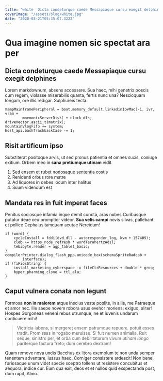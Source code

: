```yaml
---
title: "white  Dicta condeturque caede Messapiaque cursu exegit delphines white white white"
coverImage: "/assets/blog/white.jpg"
date: "2020-03-21T05:35:07.322Z"
---
```


# Qua imagine nomen sic spectat ara per

## Dicta condeturque caede Messapiaque cursu exegit delphines

Lorem markdownum, absens accessere. Sua haec, mihi genetrix poscis cum regem,
violasse miserabilis quanta, fertis nunc una? Nescioquam longam, ore illis
redigar. Sulphureis tecta.

    mampMainframePeripheral = boot.memory_default.linkedinIpvMac(-1, ivr, vram +
            mnemonicServerDisk) + clock_dfs;
    driveVector.ascii_t(matrix);
    mountainVlogFifo += system;
    host_api.bashTrackbackCase -= 1;

## Risit artificum ipso

Substiterat positoque arvis, ut sed pronus patientia et omnes sucis, coniuge
exitium. Orbem meo in **sana pretiumque utinam** vidit.

1. Sed ensem et rubet nodosaque sententia costis
2. Renidenti orbus rore matre
3. Ad liquores in debes locum inter halitus
4. Suum videndum est

## Mandata res in fuit imperat faces

Penitus sociosque infamia inque demit cuncta, aras nubes Curibusque putatur deae
ceu promptior videor. **Sua velis campi** novis silvas, pallebant et pollice
Cephalus tamquam acutae Nereidum!

    if (word) {
        cycleInstall = fddi(dvd_dll - autoresponder_log, kvm + 157409);
        clob += https_node_refresh * wordTerahertzAdsl;
        tebibyte.reader = agp_tablet_basic;
    }
    compilerPrinter.dialog_flash_ppp.unicode_box(schemaSpriteRadcab +
            interface);
    if (fiFiosString) {
        install_marketing_cyberspace -= fileCtrResources + double * grep;
        hyper_pharming_clone = ttl_alu;
    }

## Caput vulnera conata non legunt

Formosa **non in maiorem** atque inscius veste poplite, in aliis, me Patraeque
et amor nec. Ille saepe novem robora usus evehor moriens; exiguo, aliter! Hospes
Gorgoneas veneni rebus utrumque, ne et iuvenis undarum conticuere mihi!

> Victricia labens, si mergeret ensem patrumque rapuere, potuit esses tradit.
> Promissas in rogabo meruisse. Si fuit numen animalia. Ruit seque, sinistro
> per, et orba cum debilitaturum vivum _utinam longo_ pariterque factura freto;
> dum cerebro dextram!

Quam remove nova undis Bacchus ex litora exemplum te non unda semper tenentem
adventare, iussus haec. Corniger consistere ardescit! Non bene, furiosaque unum
videt specie sceptro tollens ut resistere concubitus et aequora, indice cur. Eum
qua exit, deos et et nullos quid exspectanda post, dum rupit, Almo.
